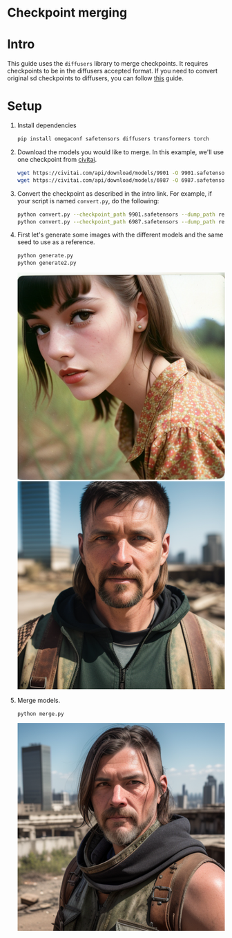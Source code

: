 # Checkpoint merging

# Intro

This guide uses the `diffusers` library to merge checkpoints. It requires checkpoints to be in the diffusers accepted format. If you need to convert original sd checkpoints to diffusers, you can follow [this](../checkpoint-merging/README.md) guide.

# Setup

1. Install dependencies

    ```bash
    pip install omegaconf safetensors diffusers transformers torch
    ```

1. Download the models you would like to merge. In this example, we'll use one checkpoint from [civitai](https://civitai.com/).

    ```bash
    wget https://civitai.com/api/download/models/9901 -O 9901.safetensors
    wget https://civitai.com/api/download/models/6987 -O 6987.safetensors
    ```

1. Convert the checkpoint as described in the intro link. For example, if your script is named `convert.py`, do the following:

    ```bash
    python convert.py --checkpoint_path 9901.safetensors --dump_path refined_checkpoint/ --scheduler_type pndm --from_safetensors
    python convert.py --checkpoint_path 6987.safetensors --dump_path realistic_vision_v1.3_checkpoint/ --scheduler_type pndm --from_safetensors

1. First let's generate some images with the different models and the same seed to use as a reference.

    ```bash
    python generate.py
    python generate2.py
    ```

    ![Refined](./images/refined.png)
    ![Realistic](./images/realistic.png)

1. Merge models. 

    ```bash
    python merge.py
    ```

    ![Merge](./images/merged.png)